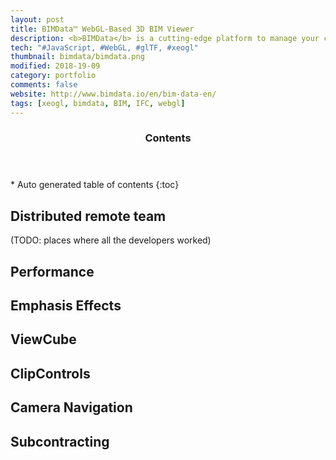 ```yaml
---
layout: post
title: BIMData™ WebGL-Based 3D BIM Viewer
description: <b>BIMData</b> is a cutting-edge platform to manage your construction projects, providing an all-in-one solution to visualize, check, edit and share building information.<br><br>I worked remotely with developers in Nice, France, to develop this viewer on <b>xeogl</b>, an open source library I created for 3D visualization in the browser. 
tech: "#JavaScript, #WebGL, #glTF, #xeogl"
thumbnail: bimdata/bimdata.png
modified: 2018-19-09
category: portfolio
comments: false
website: http://www.bimdata.io/en/bim-data-en/
tags: [xeogl, bimdata, BIM, IFC, webgl]
---
```

 
<section id="table-of-contents" class="toc">
  <header>
    <h3>Contents</h3>
  </header>
<div id="drawer" markdown="1">
*  Auto generated table of contents
{:toc}
</div>
</section><!-- /#table-of-contents -->

## Distributed remote team

(TODO: places where all the developers worked)

## Performance

## Emphasis Effects

## ViewCube

## ClipControls

## Camera Navigation

## Subcontracting 

